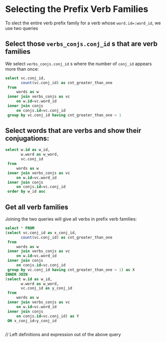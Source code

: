 # Selecting the Prefix Verb Families

To slect the entire verb prefix family for a verb whose `word.id=:word_id`, we use two queries

## Select those `verbs_conjs.conj_id` s that are verb families

We select `verbs_conjs.conj_id` s where the number of `conj_id` appears more than once:

```sql
select vc.conj_id,
       count(vc.conj_id) as cnt_greater_than_one
 from 
     words as w
 inner join verbs_conjs as vc
     on w.id=vc.word_id
 inner join conjs
     on conjs.id=vc.conj_id
 group by vc.conj_id having cnt_greater_than_one > 1
``` 

## Select words that are verbs and show their conjugations:


```sql
select w.id as w_id,
       w.word as w_word,
       vc.conj_id
 from 
     words as w
 inner join verbs_conjs as vc
     on w.id=vc.word_id
 inner join conjs
     on conjs.id=vc.conj_id
 order by w_id asc
```

## Get all verb families


Joining the two queries will give all verbs in prefix verb families:

```sql
select * FROM
(select vc.conj_id as x_conj_id,
       count(vc.conj_id) as cnt_greater_than_one
 from 
     words as w
 inner join verbs_conjs as vc
     on w.id=vc.word_id
 inner join conjs
     on conjs.id=vc.conj_id
 group by vc.conj_id having cnt_greater_than_one > 1) as X
INNER JOIN
(select w.id as w_id,
       w.word as w_word,
       vc.conj_id as y_conj_id
 from 
     words as w
 inner join verbs_conjs as vc
     on w.id=vc.word_id
 inner join conjs
     on conjs.id=vc.conj_id) as Y
 ON x_conj_id=y_conj_id



```

// Left definitions and expression out of the above query

